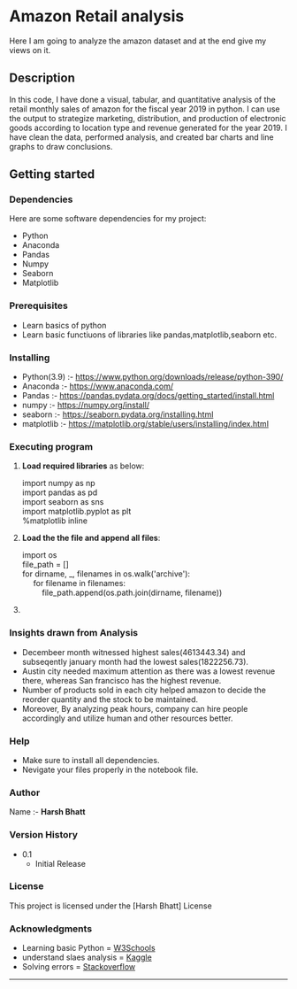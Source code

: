 # Amazon Retail analysis 
Here I am going to analyze the amazon dataset and at the end give my views on it.

## Description
In this code, I have done a visual, tabular, and quantitative analysis of the retail monthly sales of amazon for the fiscal year 2019 in python. I can use the output to strategize marketing, distribution, and production of electronic goods according to location type and revenue generated for the year 2019. I have clean the data, performed analysis, and created bar charts and line graphs to draw conclusions.

## Getting started 
### Dependencies
Here are some software dependencies for my project:
- Python
- Anaconda 
- Pandas 
- Numpy
- Seaborn
- Matplotlib

### Prerequisites
- Learn basics of python 
- Learn basic functiuons of libraries like pandas,matplotlib,seaborn etc.

### Installing
- Python(3.9) :- https://www.python.org/downloads/release/python-390/
- Anaconda :- https://www.anaconda.com/
- Pandas :- https://pandas.pydata.org/docs/getting_started/install.html
- numpy :- https://numpy.org/install/
- seaborn :- https://seaborn.pydata.org/installing.html
- matplotlib :- https://matplotlib.org/stable/users/installing/index.html


### Executing program
1. **Load required libraries** as below:<br>
   <p>import numpy as np <br>
   import pandas as pd <br>
   import seaborn as sns <br>
   import matplotlib.pyplot as plt <br>
   %matplotlib inline<br></p>
   
2. **Load the the file and append all files**:<br>
    <p>import os<br>
    file_path = []<br>
    for dirname, _, filenames in os.walk('archive'):<br>
        &nbsp&nbsp&nbsp&nbsp for filename in filenames:<br>
            &nbsp&nbsp&nbsp&nbsp&nbsp&nbsp&nbsp&nbsp file_path.append(os.path.join(dirname, filename))<br></p>
4. 

### Insights drawn from Analysis
- Decembeer month witnessed highest sales(4613443.34) and subseqently january month had the lowest sales(1822256.73).
- Austin city needed maximum attention as there was a lowest revenue there, whereas San francisco has the highest revenue.
- Number of products sold in each city helped amazon to decide the reorder quantity and the stock to be maintained.
- Moreover, By analyzing peak hours, company can hire people accordingly and utilize human and other resources better.

### Help
- Make sure to install all dependencies.
- Nevigate your files properly in the notebook file.

### Author
Name :- **Harsh Bhatt**

### Version History
- 0.1
  - Initial Release

### License
This project is licensed under the [Harsh Bhatt] License

### Acknowledgments
- Learning basic Python = <a href="https://www.w3schools.com">W3Schools</a><br>
- understand slaes analysis  = <a href="https://www.kaggle.com/code/zhonghanzhou/sales-analysis">Kaggle</a><br>
- Solving errors  = <a href="https://www.w3schools.com">Stackoverflow</a>
- - - -
